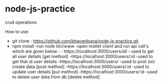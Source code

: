 # node-js-practice
crud operations

How to use:
  - git clone : https://github.com/bhavanibava/node-js-practice.git
  - npm install
  -run node bin/www
  -open restlet client and run api call's which are given below :
            - https://localhost:3000/users/all 
                       - used to get all user details [get method]
             -https://localhost:3000/users/:id
                       -used to get that id user details 
             -https://localhost:3000/users/
                       -used to post (or) create data [post method]
             -https://localhost:3000/users/:id
                       -used to update user details   [put method]
             -https://localhost:3000/users/:id
                       -used to delete user data from db  [delete method]
